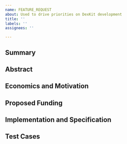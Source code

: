 ```yaml
---
name: FEATURE_REQUEST
about: Used to drive priorities on DexKit development
title: ''
labels: ''
assignees: ''

---
```


## Summary

<!-- 2 Sentences -->
<!-- "Provide simple explanation " -->

## Abstract

<!-- A short (~200 word) description of the feature request being addressed. -->

## Economics and Motivation

<!-- Provide an economic view how this implementation could impact the DexKit token and main motivation to do it-->

## Proposed Funding

<!-- If done by external team, how much funding you require, please address well the economics and motivation. If done by core development team, and proposed by community member, measure funding is important to show how much this impact DexKit treasury -->

## Implementation and Specification

<!-- Show here implementation guidelines or pull requests with implementation-->

## Test Cases

<!-- If smartcontract development show here all the tests done and audits. -->
